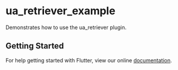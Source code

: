 # ua_retriever_example

Demonstrates how to use the ua_retriever plugin.

## Getting Started

For help getting started with Flutter, view our online
[documentation](https://flutter.io/).
